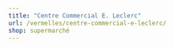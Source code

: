 ```yaml
---
title: "Centre Commercial E. Leclerc"
url: /vermelles/centre-commercial-e-leclerc/
shop: supermarché
---
```

